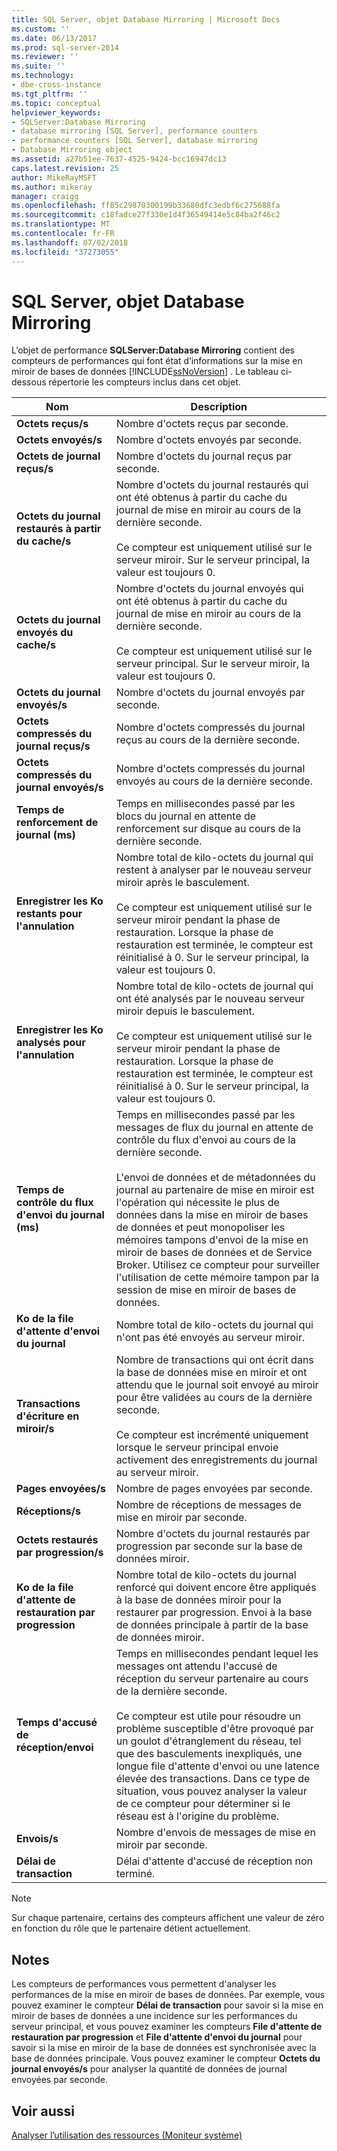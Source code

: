 ```yaml
---
title: SQL Server, objet Database Mirroring | Microsoft Docs
ms.custom: ''
ms.date: 06/13/2017
ms.prod: sql-server-2014
ms.reviewer: ''
ms.suite: ''
ms.technology:
- dbe-cross-instance
ms.tgt_pltfrm: ''
ms.topic: conceptual
helpviewer_keywords:
- SQLServer:Database Mirroring
- database mirroring [SQL Server], performance counters
- performance counters [SQL Server], database mirroring
- Database Mirroring object
ms.assetid: a27b51ee-7637-4525-9424-bcc16947dc13
caps.latest.revision: 25
author: MikeRayMSFT
ms.author: mikeray
manager: craigg
ms.openlocfilehash: ff85c29870300199b33680dfc3edbf6c275688fa
ms.sourcegitcommit: c18fadce27f330e1d4f36549414e5c84ba2f46c2
ms.translationtype: MT
ms.contentlocale: fr-FR
ms.lasthandoff: 07/02/2018
ms.locfileid: "37273055"
---
```

# <a name="sql-server-database-mirroring-object"></a>SQL Server, objet Database Mirroring
  L’objet de performance **SQLServer:Database Mirroring** contient des compteurs de performances qui font état d’informations sur la mise en miroir de bases de données [!INCLUDE[ssNoVersion](../../includes/ssnoversion-md.md)] . Le tableau ci-dessous répertorie les compteurs inclus dans cet objet.  
  
|Nom   |Description|  
|----------|-----------------|  
|**Octets reçus/s**|Nombre d'octets reçus par seconde.|  
|**Octets envoyés/s**|Nombre d'octets envoyés par seconde.|  
|**Octets de journal reçus/s**|Nombre d'octets du journal reçus par seconde.|  
|**Octets du journal restaurés à partir du cache/s**|Nombre d'octets du journal restaurés qui ont été obtenus à partir du cache du journal de mise en miroir au cours de la dernière seconde.<br /><br /> Ce compteur est uniquement utilisé sur le serveur miroir. Sur le serveur principal, la valeur est toujours 0.|  
|**Octets du journal envoyés du cache/s**|Nombre d'octets du journal envoyés qui ont été obtenus à partir du cache du journal de mise en miroir au cours de la dernière seconde.<br /><br /> Ce compteur est uniquement utilisé sur le serveur principal. Sur le serveur miroir, la valeur est toujours 0.|  
|**Octets du journal envoyés/s**|Nombre d'octets du journal envoyés par seconde.|  
|**Octets compressés du journal reçus/s**|Nombre d'octets compressés du journal reçus au cours de la dernière seconde.|  
|**Octets compressés du journal envoyés/s**|Nombre d'octets compressés du journal envoyés au cours de la dernière seconde.|  
|**Temps de renforcement de journal (ms)**|Temps en millisecondes passé par les blocs du journal en attente de renforcement sur disque au cours de la dernière seconde.|  
|**Enregistrer les Ko restants pour l'annulation**|Nombre total de kilo-octets du journal qui restent à analyser par le nouveau serveur miroir après le basculement.<br /><br /> Ce compteur est uniquement utilisé sur le serveur miroir pendant la phase de restauration. Lorsque la phase de restauration est terminée, le compteur est réinitialisé à 0. Sur le serveur principal, la valeur est toujours 0.|  
|**Enregistrer les Ko analysés pour l'annulation**|Nombre total de kilo-octets de journal qui ont été analysés par le nouveau serveur miroir depuis le basculement.<br /><br /> Ce compteur est uniquement utilisé sur le serveur miroir pendant la phase de restauration. Lorsque la phase de restauration est terminée, le compteur est réinitialisé à 0. Sur le serveur principal, la valeur est toujours 0.|  
|**Temps de contrôle du flux d'envoi du journal (ms)**|Temps en millisecondes passé par les messages de flux du journal en attente de contrôle du flux d'envoi au cours de la dernière seconde.<br /><br /> L'envoi de données et de métadonnées du journal au partenaire de mise en miroir est l'opération qui nécessite le plus de données dans la mise en miroir de bases de données et peut monopoliser les mémoires tampons d'envoi de la mise en miroir de bases de données et de Service Broker. Utilisez ce compteur pour surveiller l'utilisation de cette mémoire tampon par la session de mise en miroir de bases de données.|  
|**Ko de la file d'attente d'envoi du journal**|Nombre total de kilo-octets du journal qui n'ont pas été envoyés au serveur miroir.|  
|**Transactions d'écriture en miroir/s**|Nombre de transactions qui ont écrit dans la base de données mise en miroir et ont attendu que le journal soit envoyé au miroir pour être validées au cours de la dernière seconde.<br /><br /> Ce compteur est incrémenté uniquement lorsque le serveur principal envoie activement des enregistrements du journal au serveur miroir.|  
|**Pages envoyées/s**|Nombre de pages envoyées par seconde.|  
|**Réceptions/s**|Nombre de réceptions de messages de mise en miroir par seconde.|  
|**Octets restaurés par progression/s**|Nombre d'octets du journal restaurés par progression par seconde sur la base de données miroir.|  
|**Ko de la file d'attente de restauration par progression**|Nombre total de kilo-octets du journal renforcé qui doivent encore être appliqués à la base de données miroir pour la restaurer par progression. Envoi à la base de données principale à partir de la base de données miroir.|  
|**Temps d'accusé de réception/envoi**|Temps en millisecondes pendant lequel les messages ont attendu l'accusé de réception du serveur partenaire au cours de la dernière seconde.<br /><br /> Ce compteur est utile pour résoudre un problème susceptible d'être provoqué par un goulot d'étranglement du réseau, tel que des basculements inexpliqués, une longue file d'attente d'envoi ou une latence élevée des transactions. Dans ce type de situation, vous pouvez analyser la valeur de ce compteur pour déterminer si le réseau est à l'origine du problème.|  
|**Envois/s**|Nombre d'envois de messages de mise en miroir par seconde.|  
|**Délai de transaction**|Délai d'attente d'accusé de réception non terminé.|  
  
> [!NOTE]  
>  Sur chaque partenaire, certains des compteurs affichent une valeur de zéro en fonction du rôle que le partenaire détient actuellement.  
  
## <a name="remarks"></a>Notes  
 Les compteurs de performances vous permettent d'analyser les performances de la mise en miroir de bases de données. Par exemple, vous pouvez examiner le compteur **Délai de transaction** pour savoir si la mise en miroir de bases de données a une incidence sur les performances du serveur principal, et vous pouvez examiner les compteurs **File d'attente de restauration par progression** et **File d'attente d'envoi du journal** pour savoir si la mise en miroir de la base de données est synchronisée avec la base de données principale. Vous pouvez examiner le compteur **Octets du journal envoyés/s** pour analyser la quantité de données de journal envoyées par seconde.  
  
## <a name="see-also"></a>Voir aussi  
 [Analyser l’utilisation des ressources &#40;Moniteur système&#41;](monitor-resource-usage-system-monitor.md)  
  
  

